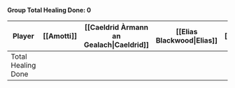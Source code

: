 

**Group Total Healing Done: 0**

| Player             | [[Amotti]] | [[Caeldrid Àrmann an Gealach\|Caeldrid]] | [[Elias Blackwood\|Elias]] | [[Gambit]] | [[Lythara Sunstrider\|Lythara]] | [[Sel]] | [[Wild Bill]] |
| ------------------ | ---------- | ---------------------------------------- | -------------------------- | ---------- | ------------------------------- | ------- | ------------- |
| Total Healing Done |            |                                          |                            |            |                                 |         |               |
